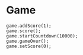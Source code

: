 # Game




```cards
game.addScore(1);
game.score();
game.startCountdown(10000);
game.gameOver();
game.setScore(0);
```

